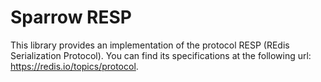 # Sparrow RESP

This library provides an implementation of the protocol RESP (REdis Serialization Protocol). You can find its specifications at the following url: https://redis.io/topics/protocol.
